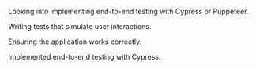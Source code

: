 Looking into implementing end-to-end testing with Cypress or Puppeteer.

Writing tests that simulate user interactions.

Ensuring the application works correctly.

Implemented end-to-end testing with Cypress.